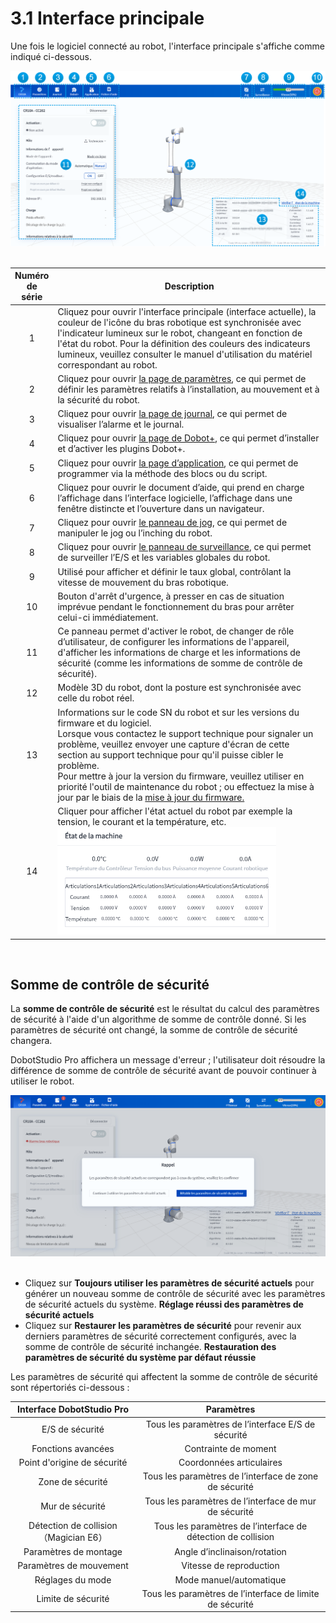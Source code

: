 # 3.1 Interface principale

Une fois le logiciel connecté au robot, l'interface principale s'affiche comme indiqué ci-dessous.

<div align=center><img src="image/main.png" /></div>

<br/>

<table>
  <colgroup>
    <col style="width: 10%">
    <col style="width: 90%">
  </colgroup>
<thead>
<tr>
<th>Numéro de série</th>
<th>Description</th>
</tr>
</thead>
<tbody><tr>
<td style="text-align:center">1</td>
<td>Cliquez pour ouvrir l'interface principale (interface actuelle), la couleur de l'icône du bras robotique est synchronisée avec l'indicateur lumineux sur le robot, changeant en fonction de l'état du robot. Pour la définition des couleurs des indicateurs lumineux, veuillez consulter le manuel d'utilisation du matériel correspondant au robot. </td>
</tr>
<tr>
<td style="text-align:center">2</td>
<td>Cliquez pour ouvrir <a href="setting.md">la page de paramètres</a>, ce qui permet de définir les paramètres relatifs à l’installation, au mouvement et à la sécurité du robot. </td>
</tr>
<tr>
<td style="text-align:center">3</td>
<td>Cliquez pour ouvrir <a href="log.md">la page de journal</a>, ce qui permet de visualiser l’alarme et le journal. </td>
</tr>
<tr>
<td style="text-align:center">4</td>
<td>Cliquez pour ouvrir <a href="dobotplus.md">la page de Dobot+</a>, ce qui permet d’installer et d’activer les plugins Dobot+. </td>
</tr>
<tr>
<td style="text-align:center">5</td>
<td>Cliquez pour ouvrir <a href="application.md">la page d’application</a>, ce qui permet de programmer via la méthode des blocs ou du script.</td>
</tr>
<tr>
<td style="text-align:center">6</td>
<td>Cliquez pour ouvrir le document d’aide, qui prend en charge l’affichage dans l’interface logicielle, l’affichage dans une fenêtre distincte et l’ouverture dans un navigateur. </td>
</tr>
<tr>
<td style="text-align:center">7</td>
<td>Cliquez pour ouvrir <a href="jog.md">le panneau de jog</a>, ce qui permet de manipuler le jog ou l’inching du robot. </td>
</tr>
<tr>
<td style="text-align:center">8</td>
<td>Cliquez pour ouvrir <a href="monitor.md">le panneau de surveillance</a>, ce qui permet de surveiller l’E/S et les variables globales du robot. </td>
</tr>
<tr>
<td style="text-align:center">9</td>
<td>Utilisé pour afficher et définir le taux global, contrôlant la vitesse de mouvement du bras robotique. </td>
</tr>
<tr>
<td style="text-align:center">10</td>
<td>Bouton d'arrêt d'urgence, à presser en cas de situation imprévue pendant le fonctionnement du bras pour arrêter celui-ci immédiatement. </td>
</tr>
<tr>
<td style="text-align:center">11</td>
<td>Ce panneau permet d'activer le robot, de changer de rôle d’utilisateur, de configurer les informations de l'appareil, d'afficher les informations de charge et les informations de sécurité (comme les informations de somme de contrôle de sécurité). </td>
</tr>
<tr>
<td style="text-align:center">12</td>
<td>Modèle 3D du robot, dont la posture est synchronisée avec celle du robot réel. </td>
</tr>
<tr>
<td style="text-align:center">13</td>
<td>Informations sur le code SN du robot et sur les versions du firmware et du logiciel. <br/>Lorsque vous contactez le support technique pour signaler un problème, veuillez envoyer une capture d'écran de cette section au support technique pour qu'il puisse cibler le problème. <br/>Pour mettre à jour la version du firmware, veuillez utiliser en priorité l'outil de maintenance du robot ; ou effectuez la mise à jour par le biais de la <a href="../setting/fw_update.md">mise à jour du firmware.</a> </td>
</tr>
<tr>
<td style="text-align:center">14</td>
<td>Cliquer pour afficher l'état actuel du robot par exemple la tension, le courant et la température, etc. <br/><img src="image/robot_status.png" width="350"/></td>
</tr>
</tbody></table>


<br/>

## Somme de contrôle de sécurité
La **somme de contrôle de sécurité** est le résultat du calcul des paramètres de sécurité à l'aide d'un algorithme de somme de contrôle donné. Si les paramètres de sécurité ont changé, la somme de contrôle de sécurité changera.

DobotStudio Pro affichera un message d'erreur ; l'utilisateur doit résoudre la différence de somme de contrôle de sécurité avant de pouvoir continuer à utiliser le robot.

<div align=center><img src="image/safety_check.png" /></div>

<br/>

- Cliquez sur **Toujours utiliser les paramètres de sécurité actuels** pour générer un nouveau somme de contrôle de sécurité avec les paramètres de sécurité actuels du système. **Réglage réussi des paramètres de sécurité actuels**
- Cliquez sur **Restaurer les paramètres de sécurité** pour revenir aux derniers paramètres de sécurité correctement configurés, avec la somme de contrôle de sécurité inchangée. **Restauration des paramètres de sécurité du système par défaut réussie**

Les paramètres de sécurité qui affectent la somme de contrôle de sécurité sont répertoriés ci-dessous :

<table>
<thead style="text-align:center">
<tr>
<th>Interface DobotStudio Pro</th>
<th>Paramètres</th>
</tr>
</thead>
<tbody style="text-align:center"><tr>
<td>E/S de sécurité</td>
<td>Tous les paramètres de l’interface E/S de sécurité</td>
</tr>
<tr>
<td>Fonctions avancées</td>
<td>Contrainte de moment</td>
</tr>
<tr>
<td>Point d'origine de sécurité</td>
<td>Coordonnées articulaires</td>
</tr>
<tr>
<td>Zone de sécurité</td>
<td>Tous les paramètres de l’interface de zone de sécurité</td>
</tr>
<tr>
<td>Mur de sécurité</td>
<td>Tous les paramètres de l’interface de mur de sécurité</td>
</tr>
<tr>
<td>Détection de collision（Magician E6）</td>
<td>Tous les paramètres de l’interface de détection de collision</td>
</tr>
<tr>
<td>Paramètres de montage</td>
<td>Angle d’inclinaison/rotation</td>
</tr>
<tr>
<td>Paramètres de mouvement</td>
<td>Vitesse de reproduction</td>
</tr>
<tr>
<td>Réglages du mode</td>
<td>Mode manuel/automatique</td>
</tr>
<tr>
<td>Limite de sécurité</td>
<td>Tous les paramètres de l’interface de limite de sécurité</td>
</tr>
</tbody></table>

